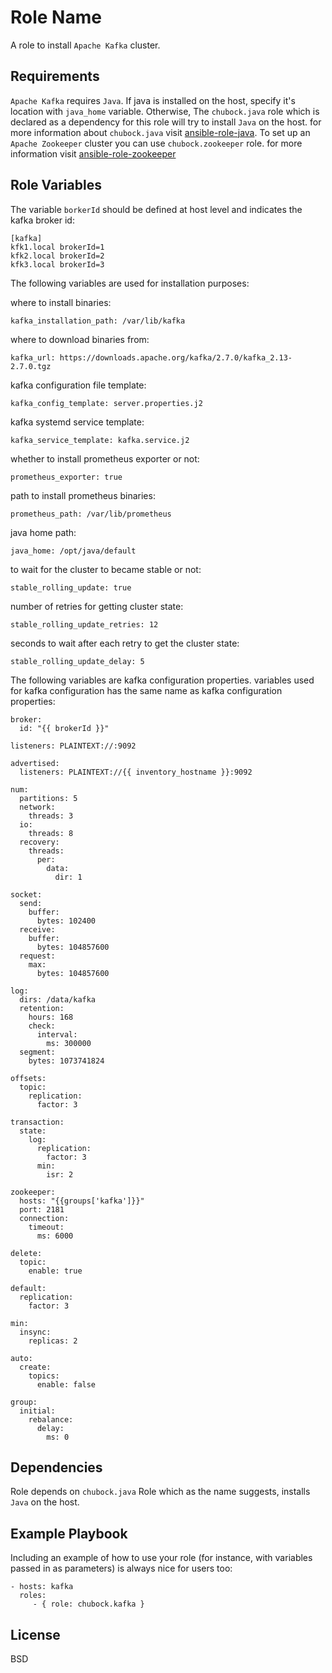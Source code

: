 Role Name
=========

A role to install `Apache Kafka` cluster.

Requirements
------------

`Apache Kafka` requires `Java`. If java is installed on the host, specify it's location with `java_home` variable. Otherwise, The `chubock.java` role which is declared as a dependency for this role will try to install `Java` on the host. for more information about `chubock.java` visit [ansible-role-java](https://github.com/chubock/ansible-role-java). To set up an `Apache Zookeeper` cluster you can use `chubock.zookeeper` role. for more information visit [ansible-role-zookeeper](https://github.com/chubock/ansible-role-zookeeper)


Role Variables
--------------

The variable `borkerId` should be defined at host level and indicates the kafka broker id:

    [kafka]
    kfk1.local brokerId=1
    kfk2.local brokerId=2
    kfk3.local brokerId=3

The following variables are used for installation purposes:

where to install binaries:

    kafka_installation_path: /var/lib/kafka

where to download binaries from:

    kafka_url: https://downloads.apache.org/kafka/2.7.0/kafka_2.13-2.7.0.tgz
    
kafka configuration file template:
    
    kafka_config_template: server.properties.j2
    
kafka systemd service template:
    
    kafka_service_template: kafka.service.j2
    
whether to install prometheus exporter or not:
    
    prometheus_exporter: true
    
path to install prometheus binaries:
    
    prometheus_path: /var/lib/prometheus
        
java home path:
    
    java_home: /opt/java/default
    
    
to wait for the cluster to became stable or not:
    
    stable_rolling_update: true
    
number of retries for getting cluster state:

    stable_rolling_update_retries: 12
    
seconds to wait after each retry to get the cluster state:    
    
    stable_rolling_update_delay: 5

The following variables are kafka configuration properties. variables used for kafka configuration has the same name as kafka configuration properties:

    broker:
      id: "{{ brokerId }}"
    
    listeners: PLAINTEXT://:9092
    
    advertised:
      listeners: PLAINTEXT://{{ inventory_hostname }}:9092
    
    num:
      partitions: 5
      network:
        threads: 3
      io:
        threads: 8
      recovery:
        threads:
          per:
            data:
              dir: 1
    
    socket:
      send:
        buffer:
          bytes: 102400
      receive:
        buffer:
          bytes: 104857600
      request:
        max:
          bytes: 104857600
    
    log:
      dirs: /data/kafka
      retention:
        hours: 168
        check:
          interval:
            ms: 300000
      segment:
        bytes: 1073741824
    
    offsets:
      topic:
        replication:
          factor: 3
    
    transaction:
      state:
        log:
          replication:
            factor: 3
          min:
            isr: 2
    
    zookeeper:
      hosts: "{{groups['kafka']}}"
      port: 2181
      connection:
        timeout:
          ms: 6000
    
    delete:
      topic:
        enable: true
    
    default:
      replication:
        factor: 3
    
    min:
      insync:
        replicas: 2
    
    auto:
      create:
        topics:
          enable: false
    
    group:
      initial:
        rebalance:
          delay:
            ms: 0
    
Dependencies
------------

Role depends on `chubock.java` Role which as the name suggests, installs `Java` on the host.

Example Playbook
----------------

Including an example of how to use your role (for instance, with variables passed in as parameters) is always nice for users too:

    - hosts: kafka
      roles:
         - { role: chubock.kafka }

License
-------

BSD
